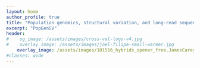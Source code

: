 ```yaml
---
layout: home
author_profile: true
title: "Population genomics, structural variation, and long-read sequencing"
excerpt: "PopGenSV"
header:
#    og_image: /assets/images/cross-val-logo-v4.jpg
#    overlay_image: /assets/images/joel-filipe-small-warmer.jpg
    overlay_image: /assets/images/101516_hybrids_opener_free.JamesCarey.v5.png
#classes: wide
---
```


